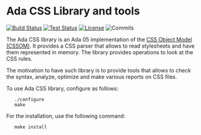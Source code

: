 # Ada CSS Library and tools

[![Build Status](https://img.shields.io/jenkins/s/https/jenkins.vacs.fr/Ada-CSS.svg)](https://jenkins.vacs.fr/job/Ada-CSS/)
[![Test Status](https://img.shields.io/jenkins/t/https/jenkins.vacs.fr/Ada-CSS.svg)](https://jenkins.vacs.fr/job/Ada-CSS/)
[![License](http://img.shields.io/badge/license-APACHE2-blue.svg)](LICENSE)
![Commits](https://img.shields.io/github/commits-since/stcarrez/ada-css/0.2.0.svg)

The Ada CSS library is an Ada 05 implementation of the
[CSS Object Model (CSSOM)](https://www.w3.org/TR/2016/WD-cssom-1-20160317/).
It provides a CSS parser that allows to read stylesheets and have them
represented in memory.  The library provides operations to look at the
CSS rules.

The motivation to have such library is to provide tools that allows to
check the syntax, analyze, optimize and make various reports on CSS files.

To use Ada CSS library, configure as follows:
```
   ./configure
   make
```
For the installation, use the following command:
```
   make install
```

